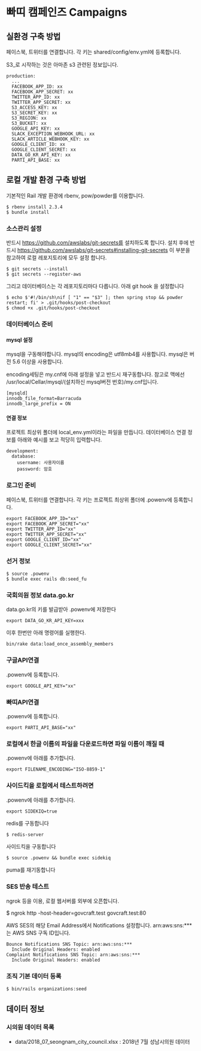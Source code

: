 # 빠띠 캠페인즈 Campaigns

## 실환경 구축 방법

페이스북, 트위터를 연결합니다. 각 키는 shared/config/env.yml에 등록합니다.

S3_로 시작하는 것은 아마존 s3 관련된 정보입니다.

```
production:
  ...
  FACEBOOK_APP_ID: xx
  FACEBOOK_APP_SECRET: xx
  TWITTER_APP_ID: xx
  TWITTER_APP_SECRET: xx
  S3_ACCESS_KEY: xx
  S3_SECRET_KEY: xx
  S3_REGION: xx
  S3_BUCKET: xx
  GOOGLE_API_KEY: xx
  SLACK_EXCEPTION_WEBHOOK_URL: xx
  SLACK_ARTICLE_WEBHOOK_KEY: xx
  GOOGLE_CLIENT_ID: xx
  GOOGLE_CLIENT_SECRET: xx
  DATA_GO_KR_API_KEY: xx
  PARTI_API_BASE: xx
```


## 로컬 개발 환경 구축 방법

기본적인 Rail 개발 환경에 rbenv, pow/powder를 이용합니다.

```
$ rbenv install 2.3.4
$ bundle install
```

### 소스관리 설정

반드시 https://github.com/awslabs/git-secrets를 설치하도록 합니다. 설치 후에 반드시 https://github.com/awslabs/git-secrets#installing-git-secrets 이 부분을 참고하여 로컬 레포지토리에 모두 설정 합니다.

```
$ git secrets --install
$ git secrets --register-aws
```

그리고 데이터베이스는 각 레포지토리마다 다릅니다. 아래 git hook 을 설정합니다

```
$ echo $'#!/bin/sh\nif [ "1" == "$3" ]; then spring stop && powder restart; fi' > .git/hooks/post-checkout
$ chmod +x .git/hooks/post-checkout
```

### 데이터베이스 준비

#### mysql 설정
mysql을 구동해야합니다. mysql의 encoding은 utf8mb4를 사용합니다. mysql은 버전 5.6 이상을 사용합니다.

encoding세팅은 my.cnf에 아래 설정을 넣고 반드시 재구동합니다. 참고로 맥에선 /usr/local/Cellar/mysql/(설치하신 mysql버전 번호)/my.cnf입니다.

```
[mysqld]
innodb_file_format=Barracuda
innodb_large_prefix = ON
```

#### 연결 정보

프로젝트 최상위 폴더에 local_env.yml이라는 파일을 만듭니다. 데이터베이스 연결 정보를 아래와 예시를 보고 적당히 입력합니다.

```
development:
  database:
    username: 사용자이름
    password: 암호
```

### 로그인 준비

페이스북, 트위터를 연결합니다. 각 키는 프로젝트 최상위 폴더에 .powenv에 등록합니다.

```
export FACEBOOK_APP_ID="xx"
export FACEBOOK_APP_SECRET="xx"
export TWITTER_APP_ID="xx"
export TWITTER_APP_SECRET="xx"
export GOOGLE_CLIENT_ID="xx"
export GOOGLE_CLIENT_SECRET="xx"
```

### 선거 정보

```
$ source .powenv
$ bundle exec rails db:seed_fu
```

### 국회의원 정보 data.go.kr
data.go.kr의 키를 발급받아 .powenv에 저장한다

```
export DATA_GO_KR_API_KEY=xxx
```

이후 한번만 아래 명령어를 실행한다.
```
bin/rake data:load_once_assembly_members
```

### 구글API연결

.powenv에 등록합니다.

```
export GOOGLE_API_KEY="xx"
```

### 빠띠API연결

.powenv에 등록합니다.

```
export PARTI_API_BASE="xx"
```

### 로컬에서 한글 이름의 파일을 다운로드하면 파일 이름이 깨질 때

.powenv에 아래를 추가합니다.

```
export FILENAME_ENCODING="ISO-8859-1"
```

### 사이드킥을 로컬에서 테스트하려면
.powenv에 아래를 추가합니다.

```
export SIDEKIQ=true
```

redis를 구동합니다

```
$ redis-server
```

사이드킥을 구동합니다

```
$ source .powenv && bundle exec sidekiq
```

puma를 재기동합니다

### SES 반송 테스트

ngrok 등을 이용, 로컬 웹서버를 외부에 오픈합니다.

$ ngrok http -host-header=govcraft.test govcraft.test:80

AWS SES의 해당 Email Address에서 Notifications 설정합니다.
arn:aws:sns:***는 AWS SNS 구독 ID입니다.

```
Bounce Notifications SNS Topic:	arn:aws:sns:***
  Include Original Headers:	enabled
Complaint Notifications SNS Topic: arn:aws:sns:***
  Include Original Headers: enabled
```


### 조직 기본 데이터 등록

```
$ bin/rails organizations:seed
```

## 데이터 정보

### 시의원 데이터 목록

* data/2018_07_seongnam_city_council.xlsx : 2018년 7월 성남시의원 데이터
